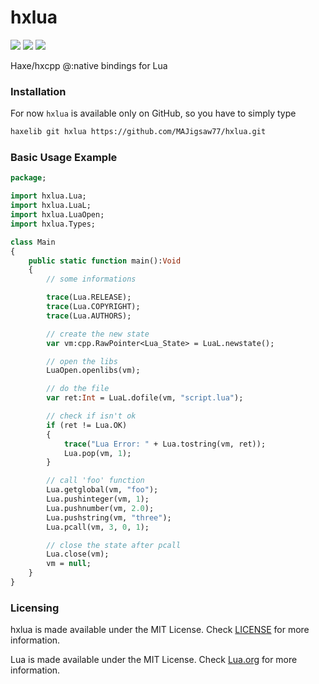 # hxlua

![](https://img.shields.io/github/repo-size/MAJigsaw77/hxlua) ![](https://badgen.net/github/open-issues/MAJigsaw77/hxlua) ![](https://badgen.net/badge/license/MIT/green)

Haxe/hxcpp @:native bindings for Lua

### Installation

For now `hxlua` is available only on GitHub, so you have to simply type

```bash
haxelib git hxlua https://github.com/MAJigsaw77/hxlua.git
```

### Basic Usage Example

```hx
package;

import hxlua.Lua;
import hxlua.LuaL;
import hxlua.LuaOpen;
import hxlua.Types;

class Main
{
	public static function main():Void
	{
		// some informations

		trace(Lua.RELEASE);
		trace(Lua.COPYRIGHT);
		trace(Lua.AUTHORS);

		// create the new state
		var vm:cpp.RawPointer<Lua_State> = LuaL.newstate();

		// open the libs
		LuaOpen.openlibs(vm);

		// do the file
		var ret:Int = LuaL.dofile(vm, "script.lua");

		// check if isn't ok
		if (ret != Lua.OK)
		{
			trace("Lua Error: " + Lua.tostring(vm, ret));
			Lua.pop(vm, 1);
		}

		// call 'foo' function
		Lua.getglobal(vm, "foo");
		Lua.pushinteger(vm, 1);
		Lua.pushnumber(vm, 2.0);
		Lua.pushstring(vm, "three");
		Lua.pcall(vm, 3, 0, 1);

		// close the state after pcall
		Lua.close(vm);
		vm = null;
	}
}

```

### Licensing

hxlua is made available under the MIT License. Check [LICENSE](./LICENSE) for more information.

Lua is made available under the MIT License. Check [Lua.org](https://www.lua.org/license.html) for more information.
